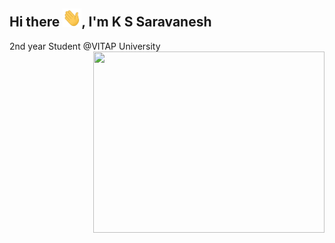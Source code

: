 ## Hi there <img src="https://raw.githubusercontent.com/akgarg0472/akgarg0472/main/.github/images/hi.gif" width="30px">, I'm K S Saravanesh
 2nd year Student @VITAP University
<img align="right" width="370" height="290" src="https://pin.it/1pyh5VmoP">
